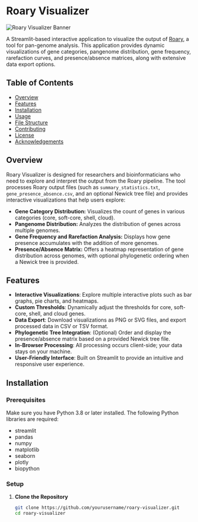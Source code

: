 # Roary Visualizer

![Roary Visualizer Banner](https://via.placeholder.com/1200x300?text=Roary+Visualizer)  

A Streamlit-based interactive application to visualize the output of [Roary](https://sanger-pathogens.github.io/Roary/), a tool for pan-genome analysis. This application provides dynamic visualizations of gene categories, pangenome distribution, gene frequency, rarefaction curves, and presence/absence matrices, along with extensive data export options.

## Table of Contents

- [Overview](#overview)
- [Features](#features)
- [Installation](#installation)
- [Usage](#usage)
- [File Structure](#file-structure)
- [Contributing](#contributing)
- [License](#license)
- [Acknowledgements](#acknowledgements)

## Overview

Roary Visualizer is designed for researchers and bioinformaticians who need to explore and interpret the output from the Roary pipeline. The tool processes Roary output files (such as `summary_statistics.txt`, `gene_presence_absence.csv`, and an optional Newick tree file) and provides interactive visualizations that help users explore:
- **Gene Category Distribution:** Visualizes the count of genes in various categories (core, soft-core, shell, cloud).
- **Pangenome Distribution:** Analyzes the distribution of genes across multiple genomes.
- **Gene Frequency and Rarefaction Analysis:** Displays how gene presence accumulates with the addition of more genomes.
- **Presence/Absence Matrix:** Offers a heatmap representation of gene distribution across genomes, with optional phylogenetic ordering when a Newick tree is provided.

## Features

- **Interactive Visualizations**: Explore multiple interactive plots such as bar graphs, pie charts, and heatmaps.
- **Custom Thresholds**: Dynamically adjust the thresholds for core, soft-core, shell, and cloud genes.
- **Data Export**: Download visualizations as PNG or SVG files, and export processed data in CSV or TSV format.
- **Phylogenetic Tree Integration**: (Optional) Order and display the presence/absence matrix based on a provided Newick tree file.
- **In-Browser Processing**: All processing occurs client-side; your data stays on your machine.
- **User-Friendly Interface**: Built on Streamlit to provide an intuitive and responsive user experience.

## Installation

### Prerequisites

Make sure you have Python 3.8 or later installed. The following Python libraries are required:
- streamlit
- pandas
- numpy
- matplotlib
- seaborn
- plotly
- biopython

### Setup

1. **Clone the Repository**

   ```bash
   git clone https://github.com/yourusername/roary-visualizer.git
   cd roary-visualizer
